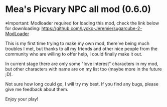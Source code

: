
# Mea's Picvary NPC all mod (0.6.0)

※Important: Modloader required for loading this mod, check the link below for downloading:
           https://github.com/Lyoko-Jeremie/sugarcube-2-ModLoader


This is my first time trying to make my own mod, there've being much troubles I met, but thanks to all my friends and other nice people from the community who are willing to offer help, I could finally make it out.

In current stage there are only some "love interest" characters in my mod, but other characters with name are on my list too (maybe more in the future ;D).

Not sure how long could go, I will try my best.
If you find any bugs, please give me feedback about them.

Enjoy your play!